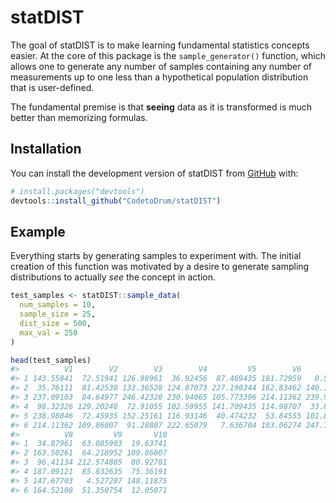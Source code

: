 
<!-- README.md is generated from README.Rmd. Please edit that file -->

# statDIST

<!-- badges: start -->
<!-- badges: end -->

The goal of statDIST is to make learning fundamental statistics concepts
easier. At the core of this package is the `sample_generator()`
function, which allows one to generate any number of samples containing
any number of measurements up to one less than a hypothetical population
distribution that is user-defined.

The fundamental premise is that **seeing** data as it is transformed is
much better than memorizing formulas.

## Installation

You can install the development version of statDIST from
[GitHub](https://github.com/) with:

``` r
# install.packages("devtools")
devtools::install_github("CodetoDrum/statDIST")
```

## Example

Everything starts by generating samples to experiment with. The initial
creation of this function was motivated by a desire to generate sampling
distributions to actually *see* the concept in action.

``` r
test_samples <- statDIST::sample_data(
  num_samples = 10,
  sample_size = 25,
  dist_size = 500,
  max_val = 250
)

head(test_samples)
#>          V1        V2        V3        V4         V5        V6          V7
#> 1 143.55841  72.51941 126.98961  36.92456  87.469435 181.72959   0.5877459
#> 2  35.76111  81.42530 133.36528 124.87073 227.190344 162.83462 140.1595119
#> 3 237.09103  84.64977 246.42320 230.94065 105.773396 214.11362 239.9545615
#> 4  98.32326 129.20248  72.91055 102.59955 141.709435 114.98707  33.8921282
#> 5 238.98046  72.45935 152.25161 116.93146  40.474232  53.84555 101.8878694
#> 6 214.11362 109.86007  91.28807 222.65079   7.636704 103.06274 247.7135793
#>          V8         V9       V10
#> 1  34.87961  63.085903  19.63741
#> 2 163.50261  64.218952 109.86007
#> 3  96.41134 212.574885  80.92781
#> 4 187.09121  85.832635  75.36191
#> 5 147.67703   4.527207 148.11875
#> 6 164.52108  51.350754  12.05071
```
